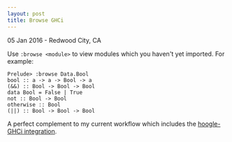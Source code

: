 ```yaml
---
layout: post
title: Browse GHCi
---
```


<p class="meta">05 Jan 2016 - Redwood City, CA</p>

Use `:browse <module>` to view modules which you haven't yet imported. For example:

    Prelude> :browse Data.Bool
    bool :: a -> a -> Bool -> a
    (&&) :: Bool -> Bool -> Bool
    data Bool = False | True
    not :: Bool -> Bool
    otherwise :: Bool
    (||) :: Bool -> Bool -> Bool

A perfect complement to my current workflow which includes the [hoogle-GHCi integration][hoogle].

[hoogle]:https://wiki.haskell.org/Hoogle#GHCi_Integration

